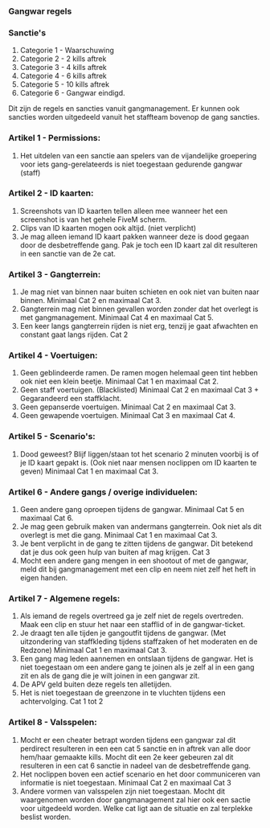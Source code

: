 ### Gangwar regels

### Sanctie's

1. Categorie 1 - Waarschuwing
2. Categorie 2 - 2 kills aftrek
3. Categorie 3 - 4 kills aftrek
4. Categorie 4 - 6 kills aftrek
5. Categorie 5 - 10 kills aftrek
6. Categorie 6 - Gangwar eindigd.

Dit zijn de regels en sancties vanuit gangmanagement. Er kunnen ook sancties worden uitgedeeld vanuit het staffteam bovenop de gang sancties.

### Artikel 1 - Permissions:
1. Het uitdelen van een sanctie aan spelers van de vijandelijke groepering voor iets gang-gerelateerds is niet toegestaan gedurende gangwar (staff)

### Artikel 2 - ID kaarten:
1. Screenshots van ID kaarten tellen alleen mee wanneer het een screenshot is van het gehele FiveM scherm.
2. Clips van ID kaarten mogen ook altijd. (niet verplicht)
3. Je mag alleen iemand ID kaart pakken wanneer deze is dood gegaan door de desbetreffende gang. Pak je toch een ID kaart zal dit resulteren in een sanctie van de 2e cat.

### Artikel 3 - Gangterrein:
1. Je mag niet van binnen naar buiten schieten en ook niet van buiten naar binnen. Minimaal Cat 2 en maximaal Cat 3.
2. Gangterrein mag niet binnen gevallen worden zonder dat het overlegt is met gangmanagement. Minimaal Cat 4 en maximaal Cat 5.
3. Een keer langs gangterrein rijden is niet erg, tenzij je gaat afwachten en constant gaat langs rijden. Cat 2
 
### Artikel 4 - Voertuigen:
1. Geen geblindeerde ramen. De ramen mogen helemaal geen tint hebben ook niet een klein beetje.  Minimaal Cat 1 en maximaal Cat 2.
2. Geen staff voertuigen. (Blacklisted) Minimaal Cat 2 en maximaal Cat 3 + Gegarandeerd een staffklacht.
3. Geen gepanserde voertuigen. Minimaal Cat 2 en maximaal Cat 3.
4. Geen gewapende voertuigen. Minimaal Cat 3 en maximaal Cat 4.

### Artikel 5 - Scenario's: 
1. Dood geweest? Blijf liggen/staan tot het scenario 2 minuten voorbij is of je ID kaart gepakt is. (Ook niet naar mensen noclippen om ID kaarten te geven) Minimaal Cat 1 en maximaal Cat 3.

### Artikel 6 - Andere gangs / overige individuelen:
1. Geen andere gang oproepen tijdens de gangwar. Minimaal Cat 5 en maximaal Cat 6.
2. Je mag geen gebruik maken van andermans gangterrein. Ook niet als dit overlegt is met die gang. Minimaal Cat 1 en maximaal Cat 3.
3. Je bent verplicht in de gang te zitten tijdens de gangwar. Dit betekend dat je dus ook geen hulp van buiten af mag krijgen. Cat 3
4. Mocht een andere gang mengen in een shootout of met de gangwar, meld dit bij gangmanagement met een clip en neem niet zelf het heft in eigen handen.

### Artikel 7 - Algemene regels:
1. Als iemand de regels overtreed ga je zelf niet de regels overtreden. Maak een clip en stuur het naar een stafflid of in de gangwar-ticket.
2. Je draagt ten alle tijden je gangoutfit tijdens de gangwar. (Met uitzondering van staffkleding tijdens staffzaken of het moderaten en de Redzone) Minimaal Cat 1 en maximaal Cat 3.
3. Een gang mag leden aannemen en ontslaan tijdens de gangwar. Het is niet toegestaan om een andere gang te joinen als je zelf al in een gang zit en als de gang die je wilt joinen in een gangwar zit.
4. De APV geld buiten deze regels ten alletijden.
5. Het is niet toegestaan de greenzone in te vluchten tijdens een achtervolging. Cat 1 tot 2

### Artikel 8 - Valsspelen:
1. Mocht er een cheater betrapt worden tijdens een gangwar zal dit perdirect resulteren in een een cat 5 sanctie en in aftrek van alle door hem/haar gemaakte kills. Mocht dit een 2e keer gebeuren zal dit resulteren in een cat 6 sanctie in nadeel van de desbetreffende gang.
2. Het noclippen boven een actief scenario en het door communiceren van informatie is niet toegestaan. Minimaal Cat 2 en maximaal Cat 3
3. Andere vormen van valsspelen zijn niet toegestaan. Mocht dit waargenomen worden door gangmanagement zal hier ook een sactie voor uitgedeeld worden. Welke cat ligt aan de situatie en zal terplekke beslist worden.
